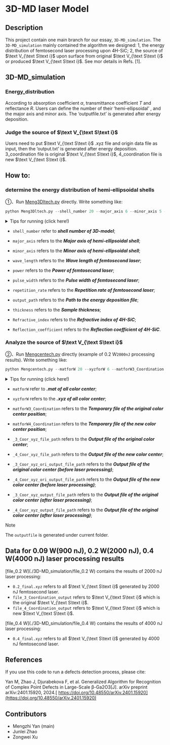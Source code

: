 # 3D-MD laser Model

## Description

This project contain one main branch for our essay, `3D-MD_simulation`. The `3D-MD_simulation` mainly contained the algorithm we designed: 1, the energy distribution of femtosecond laser processing upon 4H-SiC; 2, the source of $\text V_{\text S\text i}$ upon surface from original $\text V_{\text S\text i}$ or produced $\text V_{\text S\text i}$. See mor details in Refs. [1].

## 3D-MD_simulation

### Energy_distribution

According to absorption coefficient $\alpha$, transmittance coefficient $T$ and reflectance $R$. Users can define the number of their ‘hemi-ellipsoidal’ , and the major axis and minor axis. The ‘outputfile.txt’ is generated after energy deposition. 

### Judge the source of $\text V_{\text S\text i}$

Users need to put  $\text V_{\text S\text i}$ .xyz file and origin data file as input, then the ‘output.txt’ is generated after energy deposition. 3_coordination file is original $\text V_{\text S\text i}$, 4_coordination file is new $\text V_{\text S\text i}$.

## How to:

### determine the energy distribution of hemi-ellipsoidal shells

①、Run [ Meng3Dltech.py](3D-MD_simulation/Energy_distribution/Meng3Dltech.py) directly. Write something like:

```python
python Meng3Dltech.py --shell_number 20 --major_axis 6 --minor_axis 5 --wave_length 1030e-9 -- power 0.4 --pulse_width 285e-15 --repetition_rate 1e5 --output_path ./outputfile --thickness 250e-6 --Refractive_index 2.5839 --Reflection_coefficient 0.19532
```

<details>
    <summary>Tips for running (click here!)</summary>
    <ol>
        <li>Users need to install the `numpy`, `math`, `matplotlib`, `sympy`, `random`,`scipy` packages in native python environment to run the program properly.</li>
        <li> Every parameter has default value, see `--help` for more details.</li>
    </ol>
</details>

- `shell_number` refer to ***shell number of 3D-model***;


- `major_axis` refers to the ***Major axis of hemi-ellipsoidal shell***;
- `minor_axis` refers to the ***Minor axis of hemi-ellipsoidal shell***;
- `wave_length` refers to the ***Wave length of femtosecond laser***;
- `power` refers to the ***Power of femtosecond laser***;
- `pulse_width` refers to the ***Pulse width of femtosecond laser***;
- `repetition_rate` refers to the ***Repetition rate of femtosecond laser***;
- `output_path` refers to the ***Path to the energy deposition file***;
- `thickness` refers to the ***Sample thickness***;
- `Refractive_index` refers to the ***Refractive index of 4H-SiC***;
- `Reflection_coefficient` refers to the ***Reflection coefficient of 4H-SiC***.

### Analyze the source of  $\text V_{\text S\text i}$​

②、Run [ Mengcentech.py](3D-MD_simulation/Mengcentech.py) directly (example of 0.2 W`2000nJ` processing results). Write something like:

```python
python Mengcentech.py --matforW 20 --xyzforW 6 --matforW3_Coordination 5 --matforW4_Coordination 1030e-9 --_3_Coor_xyz_file_path 0.4 --_4_Coor_xyz_file_path 285e-15 --_3_Coor_xyz_ori_output_file_path 1e5 --_4_Coor_xyz_ori_output_file_path ./outputfile --_3_Coor_xyz_output_file_path 250e-6 --_3_Coor_xyz_output_file_path 2.5839 
```

<details>
    <summary>Tips for running (click here!)</summary>
    <ol>
        <li>Users need to install the `numpy`, `pandas`, `scipy` packages in native python environment to run the program properly.</li>
        <li> Every parameter has default value, see `--help` for more details.</li>
    </ol>
</details>

- `matforW` refer to ***.mat of all color center***;


- `xyzforW` refers to the ***.xyz of all color center***;
- `matforW3_Coordination` refers to the ***Temporary file of the original color center position***;
- `matforW4_Coordination` refers to the ***Temporary file of the new color center position***;
- `_3_Coor_xyz_file_path` refers to the ***Output file of the original color center***;
- `_4_Coor_xyz_file_path` refers to the ***Output file of the new color center***;
- `_3_Coor_xyz_ori_output_file_path` refers to the ***Output file of the original color center (before laser processing)***;
- `_4_Coor_xyz_ori_output_file_path` refers to the ***Output file of the new color center (before laser processing)***;
- `_3_Coor_xyz_output_file_path` refers to the ***Output file of the original color center (after laser processing)***;
- `_4_Coor_xyz_output_file_path` refers to the ***Output file of the original color center (after laser processing)***;

> [!NOTE]
>
>  The `outputfile` is generated under current folder. 

## Data for 0.09 W(900 nJ), 0.2 W(2000 nJ), 0.4 W(4000 nJ) laser processing results

[file_0.2 W](./3D-MD_simulation/file_0.2 W) contains the results of 2000 nJ laser processing: 

- `0.2_final.xyz` refers to all $\text V_{\text S\text i}$ generated by 2000 nJ femtosecond laser.
- `file_3_Coordination_output` refers to $\text V_{\text S\text i}$ which is the original  $\text V_{\text S\text i}$.
- `file_4_Coordination_output` refers to $\text V_{\text S\text i}$ which is new $\text V_{\text S\text i}$.

[file_0.4 W](./3D-MD_simulation/file_0.4 W) contains the results of 4000 nJ laser processing: 

- `0.4_final.xyz` refers to all $\text V_{\text S\text i}$ generated by 4000 nJ femtosecond laser.

## References

If you use this code to run a defects detection process, please cite:

Yan M, Zhao J, Djurabekova F, et al. Generalized Algorithm for Recognition of Complex Point Defects in Large-Scale β-Ga2O3[J]. arXiv preprint arXiv:2401.15920, 2024.[ https://doi.org/10.48550/arXiv.2401.15920](https://doi.org/10.48550/arXiv.2401.15920)

## Contributors

- Mengzhi Yan (main)
- Junlei Zhao
- Zongwei Xu
